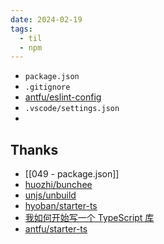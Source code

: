 ```yaml
---
date: 2024-02-19
tags:
  - til
  - npm
---
```


- `package.json`
- `.gitignore`
- [antfu/eslint-config](https://github.com/antfu/eslint-config)
- `.vscode/settings.json`
- 


## Thanks

- [[049 - package.json]]
- [huozhi/bunchee](https://github.com/huozhi/bunchee)
- [unjs/unbuild](https://github.com/unjs/unbuild)
- [hyoban/starter-ts](https://github.com/hyoban/starter-ts)
- [我如何开始写一个 TypeScript 库](https://hyoban.xlog.app/starter-ts)
- [antfu/starter-ts](https://github.com/antfu/starter-ts)
